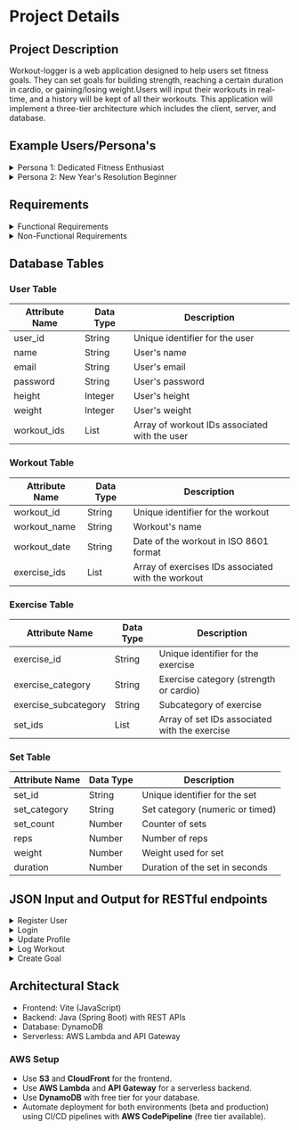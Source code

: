 # Project Details

## Project Description

Workout-logger is a web application designed to help users set fitness goals. They can set goals for building strength, reaching a certain duration in cardio, or gaining/losing weight.Users will input their workouts in real-time, and a history will be kept of all their workouts. This application will implement a three-tier architecture which includes the client, server, and database.

## Example Users/Persona's
<details>
   <summary>Persona 1: Dedicated Fitness Enthusiast</summary>
   <ul>
      <li>Name: Alex Johnson</li>
      <li>Age: 28</li>
      <li>Occupation: Persoanl Trainer</li>
      <li>Fitness Goals: Build muscle and increase strength</li>
      <li>Behavior:</li>
      <ul>
         <li>Works out 5-6 times per week, often combining strength training and cardio.</li>
         <li>Tracks progress meticulously and looks for trends over weeks/months.</li>
         <li>Enjoys setting personal records (e.g., bench press, squat, deadlift).</li>
         <li>Frequently explores workout programs and adjusts routines based on progress.</li>
      </ul>
      <li>Pain Points:</li>
      <ul>
         <li>Frustrated by cluttered fitness tracking apps that lack real-time input features.</li>
         <li>Finds it hard to visualize long-term progress or view trends in workout history.</li>
      </ul>
      <li>Needs from Workout-Logger:</li>
      <ul>
         <li>A clean, intuitive UI for quickly logging workouts during or after gym sessions.</li>
         <li>Advanced analytics to track progress against goals (e.g., lifting heavier weights over time).</li>
      </ul>
   </ul>
</details>

<details>
   <summary>Persona 2: New Year's Resolution Beginner</summary>
   <ul>
      <li>Name: Jamie Carter</li>
      <li>Age: 35</li>
      <li>Occupation: Teacher</li>
      <li>Fitness Goals: Lose 15 pounds and improve overall health</li>
      <li>Behavior:</li>
      <ul>
         <li>Works out 2–3 times a week, primarily doing bodyweight exercises and light cardio.</li>
         <li>Prefers accessible features with minimal setup.</li>
         <li>Wants a visual representation of self-improvement over time.</li>
         <li>Frequently explores workout programs and adjusts routines based on progress.</li>
      </ul>
      <li>Pain Points:</li>
      <ul>
         <li>Overwhelmed by overly complex fitness apps with unnecessary features.</li>
         <li>Struggles to stay motivated without regular feedback or achievements.</li>
      </ul>
      <li>Needs from Workout-Logger:</li>
      <ul>
         <li>Simple goal-setting and real-time workout tracking.</li>
         <li>Encouragement through badges or small achievements (e.g., streaks, milestones).</li>
      </ul>
   </ul>
</details>

## Requirements
<details>
   <summary>Functional Requirements</summary>
   <br>
   <ul>
      <li>User Registration: Allow users to sign up with email and password.</li>
      <li>User Registration: Allow users to sign up with email and password.</li>
      <li>User Login: Allow users to log in securely with their credentials.</li>
      <li>Profile Management: Allow users to update personal information, such as name, email, and profile picture.</li>
      <li>Password Management: Provide functionality to reset or change passwords.</li>
      <li>Workout Entry: Allow users to log workouts with details like:</li>
         <ul>
            <li>Date</li>
            <li>Workout name</li>
            <li>Workout type</li>
         </ul>
      <li>Workout History: Allow users to access a log of their workout history.</li>
      <li>Data Editing: Provide the ability to edit or delete logged workouts.</li>
      <li>Graphs: Visualize progress toward goals using numeric data.</li>
      <li>Exercise Entry: Allow users to log exercises, within Workout Entry, with details like:</li>
         <ul>
            <li>Exercise name</li>
            <li>Sets, reps, and weight</li>
         </ul>
      <li>Goal Setting: Enable users to set goals.</li>
      <li>User Management: Allow administrators to view, edit, or delete user accounts if needed.</li>
      <li>Exercise Management: Allow administrators to manage the default exercise database, including adding, updating, or removing entries.</li>
      <li>Secure Authentication: Implement secure methods like OAuth and JWT for user authentication.</li>
   </ul>
</details>

<details>
   <summary>Non-Functional Requirements</summary>
   <br>
   <ul>
      <li>Response Time: All user interactions, such as viewing workout logs or submitting a new workout entry, should have a response time of under 2 seconds.</li>
      <li>Scalability: The application should handle increased user traffic without significant performance degradation.</li>
      <li>Data Handling: The system should efficiently manage and query large datasets of workout logs.</li>
      <li>User Interface: Provide an intuitive and visually appealing interface optimized for both beginners and advanced users.</li>
      <li>Cross-Platform Support: The application should function seamlesslly across different devices (desktop, tablet, and mobile) and browsers.</li>
      <li>Code Quality: Adhere to coding standards and best practices to ensure code readability and maintainability.</li>
      <li>Modular Design: Structure the system into loosely coupled, highly cohesive modules for easier updates and debugging.</li>
      <li>Documentation: Maintain comprehensive documentation for developers (e.g., API docs) and users (e.g., FAQs, help guides).</li>
      <li>Vertical and Horizontal Scaling: Design the system to scale efficiently by adding resources or new instances.</li>
   </ul>
</details>

## Database Tables

### User Table

| Attribute Name | Data Type | Description                               |
|----------------|-----------|-------------------------------------------|
| user_id        | String    | Unique identifier for the user            |
| name           | String    | User's name                               |
| email          | String    | User's email                              |
| password       | String    | User's password                           |
| height         | Integer   | User's height                             |
| weight         | Integer   | User's weight                             |
| workout_ids    | List      | Array of workout IDs associated with the user |

### Workout Table

| Attribute Name | Data Type | Description                               |
|----------------|-----------|-------------------------------------------|
| workout_id     | String    | Unique identifier for the workout         |
| workout_name   | String    | Workout's name                            |
| workout_date   | String    | Date of the workout in ISO 8601 format    |
| exercise_ids   | List      | Array of exercises IDs associated with the workout |

### Exercise Table

| Attribute Name | Data Type | Description                                     |
|----------------------|-----------|-------------------------------------------|
| exercise_id          | String    | Unique identifier for the exercise        |
| exercise_category    | String    | Exercise category (strength or cardio)    |
| exercise_subcategory | String    | Subcategory of exercise                   |
| set_ids              | List      | Array of set IDs associated with the exercise |

### Set Table

| Attribute Name | Data Type | Description                                     |
|----------------------|-----------|-------------------------------------------|
| set_id               | String    | Unique identifier for the set             |
| set_category         | String    | Set category (numeric or timed)           |
| set_count            | Number    | Counter of sets                           |
| reps                 | Number    | Number of reps                            |
| weight               | Number    | Weight used for set                       |
| duration             | Number    | Duration of the set in seconds            |

## JSON Input and Output for RESTful endpoints

<details>
<summary>Register User</summary>

### Endpoint:
`POST /api/users/register`

### Input:

```json
{
   "user_id": "123",
   "first_name": "John",
   "last_name": "Doe",
   "user_name": "johndoe",
   "email": "johndoe@example.com",
   "password": "securepassword123",
   "height": "6'2",
   "weight": "190",
   "created_at": "2025-01-15T00:00:00Z"
}
```

### Output:
```json
{
   "message": "User registered successfully",
   "user_id": "123"
}
```
</details>

<details>
<summary>Login</summary>

### Endpoint:
`POST /api/users/login`

### Input:

```json
  {
    "email": "johndoe@example.com",
    "password": "securepassword123"
  }
```

### Output:
```json
  {
    "token": "jwt-token-string",
    "user_id": "123"
  }
```
</details>

<details>
<summary>Update Profile</summary>

### Endpoint:
`PUT /api/users/{user_id}`

### Input:

```json
 {
   "user_id": "123",
   "weight": "195"
 }
```

### Output:
```json
  {
    "message": "Profile updated successfully"
  }
```
</details>

<details>
<summary>Log Workout</summary>

### Endpoint:
`POST /api/workouts`

### Input:

```json
 {
   "user_id": "123",
   "workout_id": "456",
   "workout_name": "Push Day",
   "workout_category": "strength",
   "workout_subcategory": "push",
   "created_at": "2025-01-05"
 }
```

### Output:
```json
 {
   "message": "Workout logged successfully",
   "workout_id": "456"
 }
```
</details>

<details>
<summary>Create Goal</summary>

### Endpoint:
`POST /api/goals`

### Input:

```json
 {
   "user_id": "123",
   "goal_category": "strength",
   "goal_subcategory": "push",
   
 }
```

### Output:
```json
 {
   "message": "Workout logged successfully",
   "workoutId": 10
 }
```
</details>

## Architectural Stack
- Frontend: Vite (JavaScript)
- Backend: Java (Spring Boot) with REST APIs
- Database: DynamoDB
- Serverless: AWS Lambda and API Gateway

### AWS Setup
- Use **S3** and **CloudFront** for the frontend.
- Use **AWS Lambda** and **API Gateway** for a serverless backend.
- Use **DynamoDB** with free tier for your database.
- Automate deployment for both environments (beta and production) using CI/CD pipelines with **AWS CodePipeline** (free tier available).
